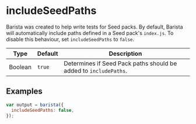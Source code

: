 # includeSeedPaths

Barista was created to help write tests for Seed packs. By default, Barista will automatically include paths defined in a Seed pack's `index.js`. To disable this behaviour, set `includeSeedPaths` to `false`.

| Type | Default | Description |
| --- | --- | --- |
| Boolean | `true` | Determines if Seed Pack paths should be added to `includePaths`. |



## Examples

```js
var output = barista({
  includeSeedPaths: false,
});
```
